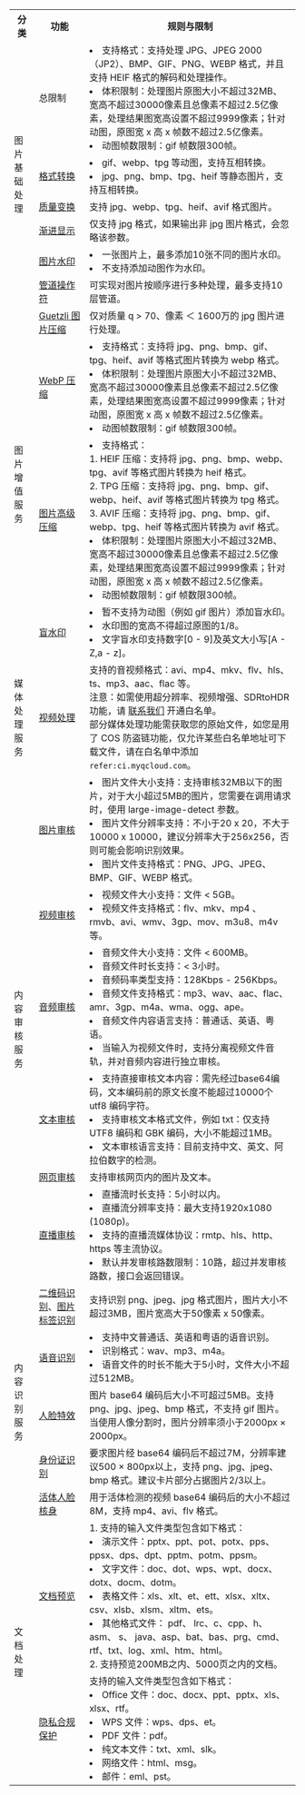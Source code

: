<table>
   <tr>
      <th>分类</td>
      <th>功能</td>
      <th>规则与限制</td>
   </tr>
   <tr>
      <td rowspan="6">图片基础处理</td>
      <td>总限制</td>
      <td><li>支持格式：支持处理 JPG、JPEG 2000（JP2）、BMP、GIF、PNG、WEBP 格式，并且支持 HEIF 格式的解码和处理操作。<li>体积限制：处理图片原图大小不超过32MB、宽高不超过30000像素且总像素不超过2.5亿像素，处理结果图宽高设置不超过9999像素；针对动图，原图宽 x 高 x 帧数不超过2.5亿像素。<li>动图帧数限制：gif 帧数限300帧。</td>
   </tr>
   <tr>
      <td> <a href="https://cloud.tencent.com/document/product/460/36543">格式转换</a></td>
      <td><li>gif、webp、tpg 等动图，支持互相转换。<li>jpg、png、bmp、tpg、heif 等静态图片，支持互相转换。</td>
   </tr>
   <tr>
      <td><a href="https://cloud.tencent.com/document/product/460/36544">质量变换</a></td>
      <td>支持 jpg、webp、tpg、heif、avif 格式图片。</td>
   </tr>
   <tr>
      <td><a href="https://cloud.tencent.com/document/product/460/36543">渐进显示</a></td>
      <td>仅支持 jpg 格式，如果输出非 jpg 图片格式，会忽略该参数。</td>
   </tr>
   <tr>
      <td><a href="https://cloud.tencent.com/document/product/460/6930">图片水印</a></td>
      <td><li>一张图片上，最多添加10张不同的图片水印。<li>不支持添加动图作为水印。</td>
   </tr>
   <tr>
      <td><a href="https://cloud.tencent.com/document/product/460/15293">管道操作符</a></td>
      <td>可实现对图片按顺序进行多种处理，最多支持10层管道。</td>
   </tr>
   <tr>
      <td rowspan="4">图片增值服务</td>
      <td><a href="https://cloud.tencent.com/document/product/460/47500">Guetzli 图片压缩</a></td>
      <td>仅对质量 q > 70、像素 ＜ 1600万的 jpg 图片进行处理。</td>
   </tr>
   <tr>
      <td><a href="https://cloud.tencent.com/document/product/460/60524">WebP 压缩</a></td>
      <td><li>支持格式：支持将 jpg、png、bmp、gif、tpg、heif、avif 等格式图片转换为 webp 格式。<li>体积限制：处理图片原图大小不超过32MB、宽高不超过30000像素且总像素不超过2.5亿像素，处理结果图宽高设置不超过9999像素；针对动图，原图宽 x 高 x 帧数不超过2.5亿像素。<li>动图帧数限制：gif 帧数限300帧。</td>
   </tr>
   <tr>
      <td><a href="https://cloud.tencent.com/document/product/460/47501">图片高级压缩</a></td>
      <td><li>支持格式：<br>1. HEIF 压缩：支持将 jpg、png、bmp、webp、tpg、avif 等格式图片转换为 heif 格式。<br>2. TPG 压缩：支持将 jpg、png、bmp、gif、webp、heif、avif 等格式图片转换为 tpg 格式。<br>3. AVIF 压缩：支持将 jpg、png、bmp、gif、webp、tpg、heif 等格式图片转换为 avif 格式。<li>体积限制：处理图片原图大小不超过32MB、宽高不超过30000像素且总像素不超过2.5亿像素，处理结果图宽高设置不超过9999像素；针对动图，原图宽 x 高 x 帧数不超过2.5亿像素。<li>动图帧数限制：gif 帧数限300帧。</td>
   </tr>
   <tr>
      <td><a href="https://cloud.tencent.com/document/product/460/47502">盲水印</a></td>
      <td><li>暂不支持为动图（例如 gif 图片）添加盲水印。<li>水印图的宽高不得超过原图的1/8。<li>文字盲水印支持数字[0 - 9]及英文大小写[A - Z,a - z]。</td>
   </tr>
   <tr>
      <td>媒体处理服务</td>
      <td><a href="https://cloud.tencent.com/document/product/460/47503">视频处理</a></td>
      <td>支持的音视频格式：avi、mp4、mkv、flv、hls、ts、mp3、aac、flac 等。<br>注意：如需使用超分辨率、视频增强、SDRtoHDR 功能，请 <a href="https://cloud.tencent.com/document/product/460/59612">联系我们</a> 开通白名单。<br>部分媒体处理功能需获取您的原始文件，如您是用了 COS 防盗链功能，仅允许某些白名单地址可下载文件，请在白名单中添加 <code>refer:ci.myqcloud.com</code>。</td>
   </tr>
   <tr>
      <td rowspan="6">内容审核服务</td>
      <td><a href="https://cloud.tencent.com/document/product/460/47487">图片审核</a></td>
      <td><li>图片文件大小支持：支持审核32MB以下的图片，对于大小超过5MB的图片，您需要在调用请求时，使用 large-image-detect 参数。<li>图片文件分辨率支持：不小于20 x 20，不大于10000 x 10000，建议分辨率大于256x256，否则可能会影响识别效果。<li>图片文件支持格式：PNG、JPG、JPEG、BMP、GIF、WEBP 格式。</li></td>
   </tr>
   <tr>
      <td><a href="https://cloud.tencent.com/document/product/460/47488">视频审核</a></td>
      <td><li>视频文件大小支持：文件 < 5GB。<li>视频文件支持格式：flv、mkv、mp4 、rmvb、avi、wmv、3gp、mov、m3u8、m4v 等。</li></td>
   </tr>
   <tr>
      <td><a href="https://cloud.tencent.com/document/product/460/47489">音频审核</a></td>
      <td><li>音频文件大小支持：文件 < 600MB。<li>音频文件时长支持：< 3小时。<li>音频码率类型支持：128Kbps - 256Kbps。<li>音频文件支持格式：mp3、wav、aac、flac、amr、3gp、m4a、wma、ogg、ape。<li>音频文件内容语言支持：普通话、英语、粤语。<li>当输入为视频文件时，支持分离视频文件音轨，并对音频内容进行独立审核。</li></td>
   </tr>
   <tr>
      <td><a href="https://cloud.tencent.com/document/product/460/52712">文本审核</a></td>
      <td><li>支持直接审核文本内容：需先经过base64编码，文本编码前的原文长度不能超过10000个 utf8 编码字符。<li>支持审核文本格式文件，例如 txt：仅支持 UTF8 编码和 GBK 编码，大小不能超过1MB。<li>文本审核语言支持：目前支持中文、英文、阿拉伯数字的检测。 </td>
   </tr>
   <tr>
      <td><a href="https://cloud.tencent.com/document/product/460/81009">网页审核</a></td>
      <td>支持审核网页内的图片及文本。</li></td>
   </tr>
   <tr>
      <td><a href="https://cloud.tencent.com/document/product/460/47488">直播审核</a></td>
      <td><li>直播流时长支持：5小时以内。<li>直播流分辨率支持：最大支持1920x1080 (1080p)。<li>支持的直播流媒体协议：rmtp、hls、http、https 等主流协议。<li>默认并发审核路数限制：10路，超过并发审核路数，接口会返回错误。</li></td>
   </tr>
   <tr>
      <td rowspan="5">内容识别服务</td>
      <td><a href="https://cloud.tencent.com/document/product/460/47490">二维码识别</a>、<a href="https://cloud.tencent.com/document/product/460/47491">图片标签识别</a></td>
      <td>支持识别 png、jpeg、jpg 格式图片，图片大小不超过3MB，图片宽高大于50像素 x 50像素。</td>
   </tr>
   <tr>
      <td><a href="https://cloud.tencent.com/document/product/460/47492">语音识别</a></td>
      <td><li>支持中文普通话、英语和粤语的语音识别。<li>识别格式：wav、mp3、m4a。<li>语音文件的时长不能大于5小时，文件大小不超过512MB。</td>
   </tr>
   <tr>
      <td><a href="https://cloud.tencent.com/document/product/460/47493">人脸特效</a></td>
      <td>图片 base64 编码后大小不可超过5MB。支持 png、jpg、jpeg、bmp 格式，不支持 gif 图片。当使用人像分割时，图片分辨率须小于2000px × 2000px。</td>
   </tr>
   <tr>
      <td><a href="https://cloud.tencent.com/document/product/460/48635">身份证识别</a></td>
      <td>要求图片经 base64 编码后不超过7M，分辨率建议500 × 800px以上，支持 png、jpg、jpeg、bmp 格式。建议卡片部分占据图片2/3以上。</td>
   </tr>
   <tr>
      <td><a href="https://cloud.tencent.com/document/product/460/48635">活体人脸核身</a></td>
      <td>用于活体检测的视频 base64 编码后的大小不超过8M，支持 mp4、avi、flv 格式。</td>
   </tr>
   <tr>
      <td rowspan="2">文档处理</td>
      <td><a href="https://cloud.tencent.com/document/product/460/47495">文档预览</a></td>
      <td>1. 支持的输入文件类型包含如下格式：<li>演示文件：pptx、ppt、pot、potx、pps、ppsx、dps、dpt、pptm、potm、ppsm。<li>文字文件：doc、dot、wps、wpt、docx、dotx、docm、dotm。 <li>表格文件：xls、xlt、et、ett、xlsx、xltx、csv、xlsb、xlsm、xltm、ets。 <li>其他格式文件： pdf、 lrc、c、cpp、h、asm、 s、 java、asp、bat、bas、prg、cmd、rtf、txt、log、xml、htm、html。 <br>2. 支持预览200MB之内、5000页之内的文档。</td>
   </tr>
   <tr>
      <td><a href="https://cloud.tencent.com/document/product/460/47496">隐私合规保护</a></td>
      <td>支持的输入文件类型包含如下格式： <li>Office 文件：doc、docx、ppt、pptx、xls、xlsx、rtf。<li>WPS 文件：wps、dps、et。<li>PDF 文件：pdf。<li>纯文本文件：txt、xml、slk。<li>网络文件：html、msg。<li>邮件：eml、pst。</td>
   </tr>
</table>
